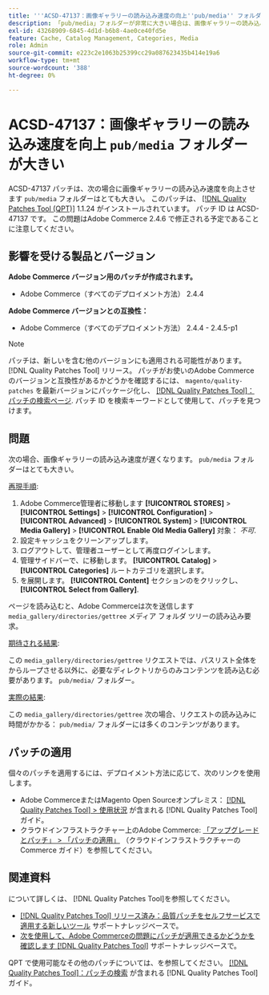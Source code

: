 ```yaml
---
title: '''ACSD-47137：画像ギャラリーの読み込み速度の向上''pub/media'' フォルダーが大きい'''
description: 「pub/media」フォルダーが非常に大きい場合は、画像ギャラリーの読み込み速度を向上させるために ACSD-47137 パッチを適用します。
exl-id: 43268909-6845-4d1d-b6b8-4ae0ce40fd5e
feature: Cache, Catalog Management, Categories, Media
role: Admin
source-git-commit: e223c2e1063b25399cc29a087623435b414e19a6
workflow-type: tm+mt
source-wordcount: '388'
ht-degree: 0%

---
```


# ACSD-47137：画像ギャラリーの読み込み速度を向上 `pub/media` フォルダーが大きい

ACSD-47137 パッチは、次の場合に画像ギャラリーの読み込み速度を向上させます `pub/media` フォルダーはとても大きい。 このパッチは、 [[!DNL Quality Patches Tool (QPT)]](/help/announcements/adobe-commerce-announcements/magento-quality-patches-released-new-tool-to-self-serve-quality-patches.md) 1.1.24 がインストールされています。 パッチ ID は ACSD-47137 です。 この問題はAdobe Commerce 2.4.6 で修正される予定であることに注意してください。

## 影響を受ける製品とバージョン

**Adobe Commerce バージョン用のパッチが作成されます。**
* Adobe Commerce（すべてのデプロイメント方法） 2.4.4

**Adobe Commerce バージョンとの互換性：**
* Adobe Commerce（すべてのデプロイメント方法） 2.4.4 - 2.4.5-p1

>[!NOTE]
>
>パッチは、新しいを含む他のバージョンにも適用される可能性があります。 [!DNL Quality Patches Tool] リリース。 パッチがお使いのAdobe Commerceのバージョンと互換性があるかどうかを確認するには、 `magento/quality-patches` を最新バージョンにパッケージ化し、 [[!DNL Quality Patches Tool]：パッチの検索ページ](https://experienceleague.adobe.com/tools/commerce-quality-patches/index.html). パッチ ID を検索キーワードとして使用して、パッチを見つけます。

## 問題

次の場合、画像ギャラリーの読み込み速度が遅くなります。 `pub/media` フォルダーはとても大きい。

<u>再現手順</u>:

1. Adobe Commerce管理者に移動します **[!UICONTROL STORES]** > **[!UICONTROL Settings]** > **[!UICONTROL Configuration]** > **[!UICONTROL Advanced]** > **[!UICONTROL System]** > **[!UICONTROL Media Gallery]** > **[!UICONTROL Enable Old Media Gallery]** 対象： _不可_.
1. 設定キャッシュをクリーンアップします。
1. ログアウトして、管理者ユーザーとして再度ログインします。
1. 管理サイドバーで、に移動します。 **[!UICONTROL Catalog]** > **[!UICONTROL Categories]** ルートカテゴリを選択します。
1. を展開します。 **[!UICONTROL Content]** セクションのをクリックし、 **[!UICONTROL Select from Gallery]**.

ページを読み込むと、Adobe Commerceは次を送信します `media_gallery/directories/gettree` メディア フォルダ ツリーの読み込み要求。

<u>期待される結果</u>:

この `media_gallery/directories/gettree` リクエストでは、パスリスト全体をからループさせる以外に、必要なディレクトリからのみコンテンツを読み込む必要があります。 `pub/media/` フォルダー。

<u>実際の結果</u>:

この `media_gallery/directories/gettree` 次の場合、リクエストの読み込みに時間がかかる： `pub/media/` フォルダーには多くのコンテンツがあります。

## パッチの適用

個々のパッチを適用するには、デプロイメント方法に応じて、次のリンクを使用します。

* Adobe CommerceまたはMagento Open Sourceオンプレミス： [[!DNL Quality Patches Tool] > 使用状況](https://experienceleague.adobe.com/docs/commerce-operations/tools/quality-patches-tool/usage.html) が含まれる [!DNL Quality Patches Tool] ガイド。
* クラウドインフラストラクチャー上のAdobe Commerce: [「アップグレードとパッチ」 > 「パッチの適用」](https://experienceleague.adobe.com/docs/commerce-cloud-service/user-guide/develop/upgrade/apply-patches.html) （クラウドインフラストラクチャーのCommerce ガイド）を参照してください。

## 関連資料

について詳しくは、 [!DNL Quality Patches Tool]を参照してください。

* [[!DNL Quality Patches Tool] リリース済み：品質パッチをセルフサービスで適用する新しいツール](/help/announcements/adobe-commerce-announcements/magento-quality-patches-released-new-tool-to-self-serve-quality-patches.md) サポートナレッジベースで。
* [次を使用して、Adobe Commerceの問題にパッチが適用できるかどうかを確認します [!DNL Quality Patches Tool]](/help/support-tools/patches-available-in-qpt-tool/check-patch-for-magento-issue-with-magento-quality-patches.md) サポートナレッジベースで。

QPT で使用可能なその他のパッチについては、を参照してください。 [[!DNL Quality Patches Tool]：パッチの検索](https://experienceleague.adobe.com/tools/commerce-quality-patches/index.html) が含まれる [!DNL Quality Patches Tool] ガイド。
